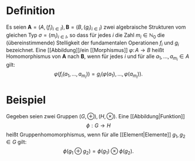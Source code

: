 # Definition
Es seien $\boldsymbol{A}=(A,(f_{i})_{i\in I}), \boldsymbol{B}=(B,(g_{i})_{i \in I})$ zwei algebraische Strukturen vom gleichen Typ ${\displaystyle \sigma =(m_{i})_{i\in I},}$ so dass für jedes $i$ die Zahl $m_{i}\in \mathbb {N} _{0}$ die (übereinstimmende) Stelligkeit der fundamentalen Operationen $f_{i}$ und $g_{i}$ bezeichnet.
Eine [[Abbildung]]/ein [[Morphismus]] $\varphi \colon A\to B$ heißt Homomorphismus von $\boldsymbol{A}$ nach $\boldsymbol{B}$, wenn für jedes $i$ und für alle $a_{1},\ldots ,a_{m_{i}}\in A$ gilt:
$$ \varphi(f_i(a_1,\dots,a_{m_i})) = g_i(\varphi(a_1), \dots, \varphi(a_{m_i})).$$

# Beispiel
Gegeben seien zwei Gruppen $(G, \oplus), (H,\otimes ).$ Eine [[Abbildung|Funktion]]
$$ \phi:G \to H $$
heißt Gruppenhomomorphismus, wenn für alle [[Element|Elemente]] $g_1, g_2 \in G$ gilt:
$$ \phi(g_1 \oplus g_2) = \phi(g_1) \otimes \phi(g_2). $$
